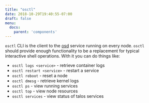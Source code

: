 ```yaml
---
title: "osctl"
date: 2018-10-29T19:40:55-07:00
draft: false
menu:
  docs:
    parent: 'components'
---
```


`osctl` CLI is the client to the [osd](/components/osd) service running on every node. `osctl` should provide enough functionality to be a replacement for typical interactive shell operations. With it you can do things like:

- `osctl logs <service>` - retrieve container logs
- `osctl restart <service>` - restart a service
- `osctl reboot` - reset a node
- `osctl dmesg` - retrieve kernel logs
- `osctl ps` - view running services
- `osctl top` - view node resources
- `osctl services` - view status of talos services
